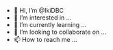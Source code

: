 - 👋 Hi, I’m @IkiDBC
- 👀 I’m interested in ...
- 🌱 I’m currently learning ...
- 💞️ I’m looking to collaborate on ...
- 📫 How to reach me ...

<!---
IkiDBC/IkiDBC is a ✨ special ✨ repository because its `README.md` (this file) appears on your GitHub profile.
You can click the Preview link to take a look at your changes.
--->
